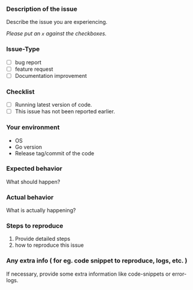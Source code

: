 ### Description of the issue
Describe the issue you are experiencing.

_Please put an `x` against the checkboxes._  

### Issue-Type
- [ ] bug report
- [ ] feature request
- [ ] Documentation improvement

### Checklist
- [ ] Running latest version of code.
- [ ] This issue has not been reported earlier.

### Your environment
* OS
* Go version
* Release tag/commit of the code

### Expected behavior
What should happen?

### Actual behavior
What is actually happening?

### Steps to reproduce
1. Provide detailed steps
2. how to reproduce this issue


### Any extra info ( for eg. code snippet to reproduce, logs, etc. )
If necessary, provide some extra information like code-snippets or error-logs.
